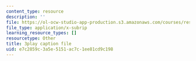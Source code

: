 ```yaml
---
content_type: resource
description: ''
file: https://ol-ocw-studio-app-production.s3.amazonaws.com/courses/res-18-005-highlights-of-calculus-spring-2010/e7c2859c3a5e5151ac7c1ee81cd9c198_2qxY859dzzQ.vtt
file_type: application/x-subrip
learning_resource_types: []
resourcetype: Other
title: 3play caption file
uid: e7c2859c-3a5e-5151-ac7c-1ee81cd9c198
---
```

